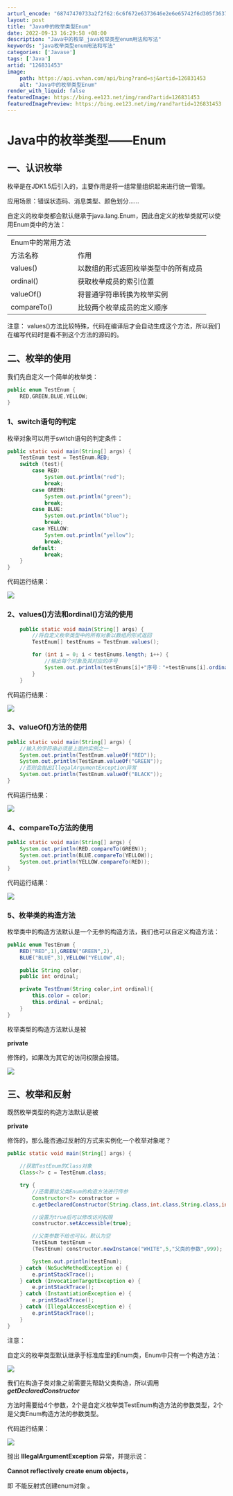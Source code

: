 ```yaml
---
arturl_encode: "68747470733a2f2f62:6c6f672e6373646e2e6e65742f6d305f36373638333334362f:61727469636c652f64657461696c732f313236383331343533"
layout: post
title: "Java中的枚举类型Enum"
date: 2022-09-13 16:29:58 +08:00
description: "Java中的枚举_java枚举类型enum用法和写法"
keywords: "java枚举类型enum用法和写法"
categories: ['Javase']
tags: ['Java']
artid: "126831453"
image:
    path: https://api.vvhan.com/api/bing?rand=sj&artid=126831453
    alt: "Java中的枚举类型Enum"
render_with_liquid: false
featuredImage: https://bing.ee123.net/img/rand?artid=126831453
featuredImagePreview: https://bing.ee123.net/img/rand?artid=126831453
---
```


# Java中的枚举类型——Enum

## 一、认识枚举

枚举是在JDK1.5后引入的，主要作用是将一组常量组织起来进行统一管理。

应用场景：错误状态码、消息类型、颜色划分……

自定义的枚举类都会默认继承于java.lang.Enum，因此自定义的枚举类就可以使用Enum类中的方法：

|  |  |
| --- | --- |
| Enum中的常用方法 | |
| 方法名称 | 作用 |
| values() | 以数组的形式返回枚举类型中的所有成员 |
| ordinal() | 获取枚举成员的索引位置 |
| valueOf() | 将普通字符串转换为枚举实例 |
| compareTo() | 比较两个枚举成员的定义顺序 |

注意：
values()方法比较特殊，代码在编译后才会自动生成这个方法，所以我们在编写代码时是看不到这个方法的源码的。

## 二、枚举的使用

我们先自定义一个简单的枚举类：

```java
public enum TestEnum {
    RED,GREEN,BLUE,YELLOW;
}
```

### 1、switch语句的判定

枚举对象可以用于switch语句的判定条件：

```java
public static void main(String[] args) {
    TestEnum test = TestEnum.RED;
    switch (test){
        case RED:
            System.out.println("red");
            break;
        case GREEN:
            System.out.println("green");
            break;
        case BLUE:
            System.out.println("blue");
            break;
        case YELLOW:
            System.out.println("yellow");
            break;
        default:
            break;
    }
}
```

代码运行结果：

![](https://i-blog.csdnimg.cn/blog_migrate/818f1e6d69b4f18a4a7676aebb8c7f1d.png)

### 2、values()方法和ordinal()方法的使用

```java
    public static void main(String[] args) {
        //将自定义枚举类型中的所有对象以数组的形式返回
        TestEnum[] testEnums = TestEnum.values();

        for (int i = 0; i < testEnums.length; i++) {
            //输出每个对象及其对应的序号
            System.out.println(testEnums[i]+"序号："+testEnums[i].ordinal());
        }
    }
```

代码运行结果：

![](https://i-blog.csdnimg.cn/blog_migrate/b1b05220e6c476723f778834da9a8b5e.png)

### 3、valueOf()方法的使用

```java
public static void main(String[] args) {
    //输入的字符串必须是上面的实例之一
    System.out.println(TestEnum.valueOf("RED"));
    System.out.println(TestEnum.valueOf("GREEN"));
    //否则会抛出IllegalArgumentException异常
    System.out.println(TestEnum.valueOf("BLACK"));
}
```

代码运行结果：

![](https://i-blog.csdnimg.cn/blog_migrate/b408a41d09c6e120cc2fb48755d7feb2.png)

### 4、compareTo方法的使用

```java
public static void main(String[] args) {
    System.out.println(RED.compareTo(GREEN));
    System.out.println(BLUE.compareTo(YELLOW));
    System.out.println(YELLOW.compareTo(RED));
}
```

代码运行结果：

![](https://i-blog.csdnimg.cn/blog_migrate/66d03b518f449b843406ca669b94d9a2.png)

### 5、枚举类的构造方法

枚举类中的构造方法默认是一个无参的构造方法，我们也可以自定义构造方法：

```java
public enum TestEnum {
    RED("RED",1),GREEN("GREEN",2),
    BLUE("BLUE",3),YELLOW("YELLOW",4);

    public String color;
    public int ordinal;

    private TestEnum(String color,int ordinal){
        this.color = color;
        this.ordinal = ordinal;
    }
}
```

枚举类型的构造方法默认是被

**private**

修饰的，如果改为其它的访问权限会报错。

![](https://i-blog.csdnimg.cn/blog_migrate/4974b1cc319ec9fb3083051d08e4c718.png)

## 三、枚举和反射

既然枚举类型的构造方法默认是被

**private**

修饰的，那么能否通过反射的方式来实例化一个枚举对象呢？

```java
public static void main(String[] args) {

    //获取TestEnum的Class对象
    Class<?> c = TestEnum.class;

    try {
        //还需要给父类Enum的构造方法进行传参
        Constructor<?> constructor = 
        c.getDeclaredConstructor(String.class,int.class,String.class,int.class);

        //设置为true后可以修改访问权限
        constructor.setAccessible(true);

        //父类参数不给也可以，默认为空
        TestEnum testEnum = 
        (TestEnum) constructor.newInstance("WHITE",5,"父类的参数",999);

        System.out.println(testEnum);
    } catch (NoSuchMethodException e) {
        e.printStackTrace();
    } catch (InvocationTargetException e) {
        e.printStackTrace();
    } catch (InstantiationException e) {
        e.printStackTrace();
    } catch (IllegalAccessException e) {
        e.printStackTrace();
    }
}
```

注意：

自定义的枚举类型默认继承于标准库里的Enum类，Enum中只有一个构造方法：

![](https://i-blog.csdnimg.cn/blog_migrate/416808be3d4b68c64c0b80c398d09212.png)

我们在构造子类对象之前需要先帮助父类构造，所以调用
***getDeclaredConstructor***

方法时需要给4个参数，2个是自定义枚举类TestEnum构造方法的参数类型，2个是父类Enum构造方法的参数类型。

代码运行结果：

![](https://i-blog.csdnimg.cn/blog_migrate/fe9b55d7e55e67010a5036cf45f19ae8.png)

抛出
**IllegalArgumentException**
异常，并提示说：

**Cannot reflectively create enum objects，**

即
不能反射式创建enum对象
。